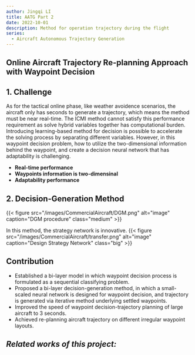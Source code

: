 ```yaml
---
author: Jingqi LI
title: AATG Part 2 
date: 2022-10-01
description: Method for operation trajectory during the flight
series:
  - Aircraft Autonomous Trajectory Generation
---
```


## Online Aircraft Trajectory Re-planning Approach with Waypoint Decision

## 1. Challenge
As for the tactical online phase, like weather avoidence scenarios, the aircraft only has seconds to generate a trajectory, which means the method must be near real-time. The ICMI method cannot satisfy this performance requirement as solve hybrid variables together has computational burden. Introducing learning-based method for decision is possible to accelerate the solving process by separating different variables. However, in this waypoint decision problem, how to utilize the two-dimensional information behind the waypoint, and create a decision neural network that has adaptability is challenging.
- **Real-time performance**
- **Waypoints information is two-dimensinal**
- **Adaptability performance**

## 2. Decision-Generation Method
{{< figure src="/images/CommercialAircraft/DGM.png" alt="image" caption="DGM procedure" class="medium" >}}

In this method, the strategy network is innovative.
{{< figure src="/images/CommercialAircraft/transfer.png" alt="image" caption="Design Strategy Network" class="big" >}}

## Contribution
- Established a bi-layer model in which waypoint decision process is formulated as a sequential
classifying problem.
- Proposed a bi-layer decision-generation method, in which a small-scaled neural network is designed for waypoint decision, and trajectory is generated via iterative method underlying settled
waypoints.
- Improved the speed of waypoint decision-trajectory planning of large aircraft to 3 seconds.
- Achieved re-planning aircraft trajectory on different irregular waypoint layouts.

## *Related works of this project:*